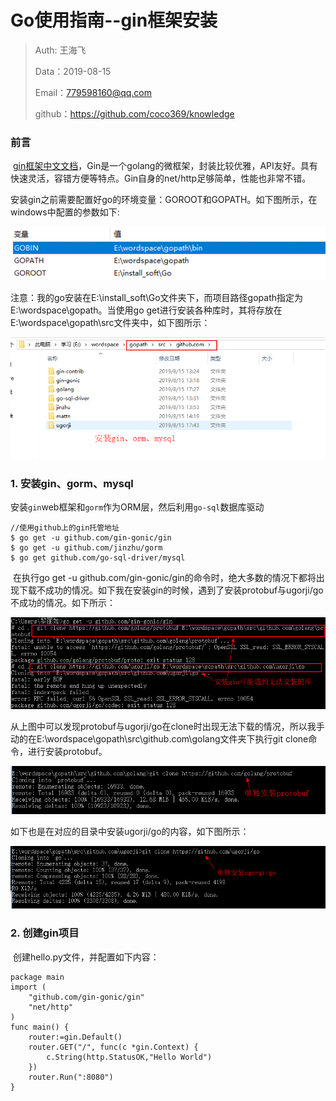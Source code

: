 # Go使用指南--gin框架安装

> Auth: 王海飞
>
> Data：2019-08-15
>
> Email：779598160@qq.com
>
> github：https://github.com/coco369/knowledge

### 前言

​		[gin框架中文文档](https://github.com/skyhee/gin-doc-cn)，Gin是一个golang的微框架，封装比较优雅，API友好。具有快速灵活，容错方便等特点。Gin自身的net/http足够简单，性能也非常不错。

安装gin之前需要配置好go的环境变量：GOROOT和GOPATH。如下图所示，在windows中配置的参数如下:

![图](../images/go的环境变量配置.png)

注意：我的go安装在E:\install_soft\Go文件夹下，而项目路径gopath指定为E:\wordspace\gopath。当使用go get进行安装各种库时，其将存放在E:\wordspace\gopath\src文件夹中，如下图所示：

![图](../images/gin相关库安装的路径.png)

### 1. 安装gin、gorm、mysql

安装`gin`web框架和`gorm`作为ORM层，然后利用`go-sql`数据库驱动

```
//使用github上的gin托管地址
$ go get -u github.com/gin-gonic/gin
$ go get -u github.com/jinzhu/gorm
$ go get github.com/go-sql-driver/mysql
```

​		在执行go get -u github.com/gin-gonic/gin的命令时，绝大多数的情况下都将出现下载不成功的情况。如下我在安装gin的时候，遇到了安装protobuf与ugorji/go不成功的情况。如下所示：

![图](../images/安装gin的坑1.png)

从上图中可以发现protobuf与ugorji/go在clone时出现无法下载的情况，所以我手动的在E:\wordspace\gopath\src\github.com\golang文件夹下执行git clone命令，进行安装protobuf。

![图](../images/安装gin依赖(protobuf).png)

如下也是在对应的目录中安装ugorji/go的内容，如下图所示：

![图](../images/安装gin依赖(ugorji).png)



### 2. 创建gin项目

​		创建hello.py文件，并配置如下内容：
```
package main
import (
    "github.com/gin-gonic/gin"
    "net/http"
)
func main() {
    router:=gin.Default()
    router.GET("/", func(c *gin.Context) {
        c.String(http.StatusOK,"Hello World")
    })
    router.Run(":8080")
}
```

